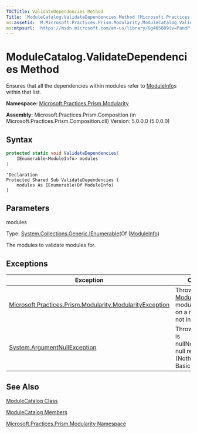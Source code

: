 ```yaml
---
TOCTitle: ValidateDependencies Method
Title: 'ModuleCatalog.ValidateDependencies Method (Microsoft.Practices.Prism.Modularity)'
ms:assetid: 'M:Microsoft.Practices.Prism.Modularity.ModuleCatalog.ValidateDependencies(System.Collections.Generic.IEnumerable{Microsoft.Practices.Prism.Modularity.ModuleInfo})'
ms:mtpsurl: 'https://msdn.microsoft.com/en-us/library/Gg405889(v=PandP.50)'
---
```


# ModuleCatalog.ValidateDependencies Method

Ensures that all the dependencies within modules refer to [ModuleInfo](https://msdn.microsoft.com/en-us/library/microsoft.practices.prism.modularity.moduleinfo(v=pandp.50))s within that list.

**Namespace:** [Microsoft.Practices.Prism.Modularity](https://msdn.microsoft.com/en-us/library/microsoft.practices.prism.modularity(v=pandp.50))

**Assembly:** Microsoft.Practices.Prism.Composition (in Microsoft.Practices.Prism.Composition.dll) Version: 5.0.0.0 (5.0.0.0)

## Syntax
```c#
protected static void ValidateDependencies(
	IEnumerable<ModuleInfo> modules
)
```
```VB
'Declaration
Protected Shared Sub ValidateDependencies ( 
	modules As IEnumerable(Of ModuleInfo)
)
```
## Parameters

modules 

Type: [System.Collections.Generic.IEnumerable](http://msdn2.microsoft.com/en-us/library/9eekhta0)(Of ([ModuleInfo](https://msdn.microsoft.com/en-us/library/microsoft.practices.prism.modularity.moduleinfo(v=pandp.50)))

The modules to validate modules for.

## Exceptions

| Exception | Condition |
|--|--|
| [Microsoft.Practices.Prism.Modularity.ModularityException](https://msdn.microsoft.com/en-us/library/microsoft.practices.prism.modularity.modularityexception(v=pandp.50)) | Throws if a [ModuleInfo](https://msdn.microsoft.com/en-us/library/microsoft.practices.prism.modularity.moduleinfo(v=pandp.50)) in modules depends on a module that's not in modules. |
| [System.ArgumentNullException](http://msdn2.microsoft.com/en-us/library/27426hcy)                                 | Throws if modules is nullNothingnullptra null reference (Nothing in Visual Basic).                                      |

## See Also

[ModuleCatalog Class](https://msdn.microsoft.com/en-us/library/microsoft.practices.prism.modularity.modulecatalog(v=pandp.50))

[ModuleCatalog Members](https://msdn.microsoft.com/en-us/library/microsoft.practices.prism.modularity.modulecatalog_members(v=pandp.50))

[Microsoft.Practices.Prism.Modularity Namespace](https://msdn.microsoft.com/en-us/library/microsoft.practices.prism.modularity(v=pandp.50))
